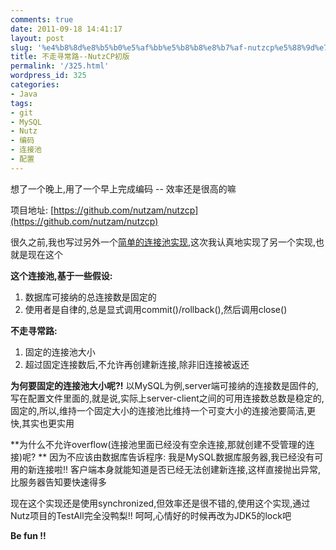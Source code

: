 ```yaml
---
comments: true
date: 2011-09-18 14:41:17
layout: post
slug: '%e4%b8%8d%e8%b5%b0%e5%af%bb%e5%b8%b8%e8%b7%af-nutzcp%e5%88%9d%e7%89%88'
title: 不走寻常路--NutzCP初版
permalink: '/325.html'
wordpress_id: 325
categories:
- Java
tags:
- git
- MySQL
- Nutz
- 编码
- 连接池
- 配置
---
```


想了一个晚上,用了一个早上完成编码 -- 效率还是很高的嘛

项目地址: [https://github.com/nutzam/nutzcp](https://github.com/nutzam/nutzcp)

很久之前,我也写过另外一个[简单的连接池实现](http://wendal.net/243.html),这次我认真地实现了另一个实现,也就是现在这个

**这个连接池,基于一些假设:**
1. 数据库可接纳的总连接数是固定的
2. 使用者是自律的,总是显式调用commit()/rollback(),然后调用close()

**不走寻常路:**
1. 固定的连接池大小
2. 超过固定连接数后,不允许再创建新连接,除非旧连接被返还

**为何要固定的连接池大小呢?!**
以MySQL为例,server端可接纳的连接数是固件的,写在配置文件里面的,就是说,实际上server-client之间的可用连接数总数是稳定的,固定的,所以,维持一个固定大小的连接池比维持一个可变大小的连接池要简洁,更快,其实也更实用

**为什么不允许overflow(连接池里面已经没有空余连接,那就创建不受管理的连接)呢? **
因为不应该由数据库告诉程序: 我是MySQL数据库服务器,我已经没有可用的新连接啦!!
客户端本身就能知道是否已经无法创建新连接,这样直接抛出异常,比服务器告知要快速得多

现在这个实现还是使用synchronized,但效率还是很不错的,使用这个实现,通过Nutz项目的TestAll完全没鸭梨!! 呵呵,心情好的时候再改为JDK5的lock吧

**Be fun !!**
